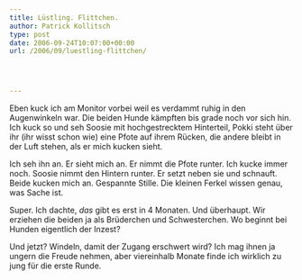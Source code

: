 ```yaml
---
title: Lüstling. Flittchen.
author: Patrick Kollitsch
type: post
date: 2006-09-24T10:07:00+00:00
url: /2006/09/luestling-flittchen/




---
```

Eben kuck ich am Monitor vorbei weil es verdammt ruhig in den Augenwinkeln war. Die beiden Hunde k&auml;mpften bis grade noch vor sich hin. Ich kuck so und seh Soosie mit hochgestrecktem Hinterteil, Pokki steht &uuml;ber ihr (ihr wisst schon wie) eine Pfote auf ihrem R&uuml;cken, die andere bleibt in der Luft stehen, als er mich kucken sieht.

Ich seh ihn an. Er sieht mich an. Er nimmt die Pfote runter. Ich kucke immer noch. Soosie nimmt den Hintern runter. Er setzt neben sie und schnauft. Beide kucken mich an. Gespannte Stille. Die kleinen Ferkel wissen genau, was Sache ist.

Super. Ich dachte, _das_ gibt es erst in 4 Monaten. Und &uuml;berhaupt. Wir erziehen die beiden ja als Br&uuml;derchen und Schwesterchen. Wo beginnt bei Hunden eigentlich der Inzest?

Und jetzt? Windeln, damit der Zugang erschwert wird? Ich mag ihnen ja ungern die Freude nehmen, aber viereinhalb Monate finde ich wirklich zu jung f&uuml;r die erste Runde.